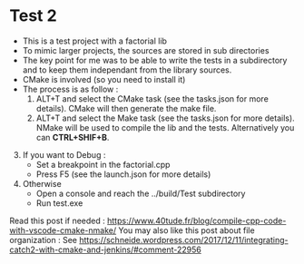 # Test 2
- This is a test project with a factorial lib 
- To mimic larger projects, the sources are stored in sub directories
- The key point for me was to be able to write the tests in a subdirectory and to keep them independant from the library sources.
- CMake is involved (so you need to install it)
- The process is as follow :
    1. ALT+T and select the CMake task (see the tasks.json for more details). CMake will then generate the make file.
    2. ALT+T and select the Make task (see the tasks.json for more details). NMake will be used to compile the lib and the tests. Alternatively you can **CTRL+SHIF+B**.
3. If you want to Debug : 
   * Set a breakpoint in the factorial.cpp
   * Press F5 (see the launch.json for more details)
4. Otherwise 
   * Open a console and reach the ../build/Test subdirectory
   * Run test.exe

Read this post if needed : https://www.40tude.fr/blog/compile-cpp-code-with-vscode-cmake-nmake/
You may also like this post about file organization : See https://schneide.wordpress.com/2017/12/11/integrating-catch2-with-cmake-and-jenkins/#comment-22956

